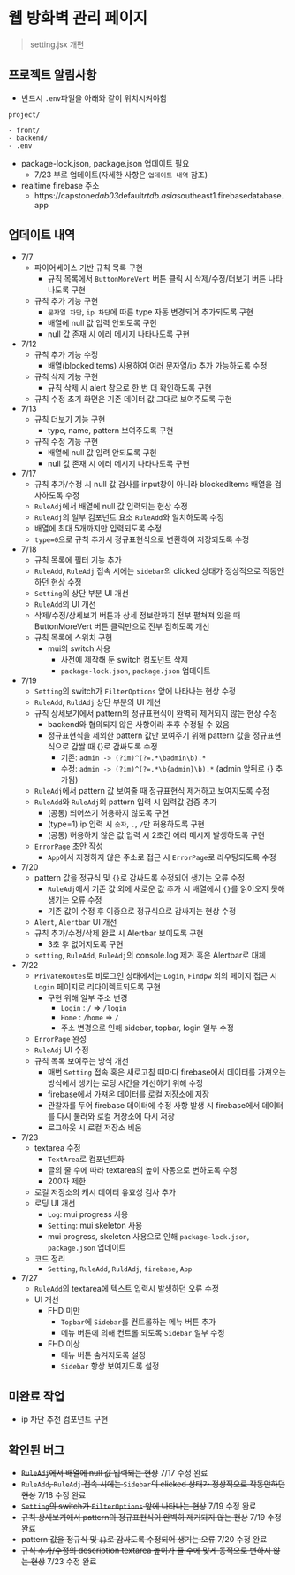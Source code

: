 # 웹 방화벽 관리 페이지

> setting.jsx 개편

## 프로젝트 알림사항

- 반드시 `.env`파일을 아래와 같이 위치시켜야함

```
project/

- front/
- backend/
- .env
```

- package-lock.json, package.json 업데이트 필요
  - 7/23 부로 업데이트(자세한 사항은 `업데이트 내역` 참조)
- realtime firebase 주소
  - https://capstone*dab03*default*rtdb.asia*southeast1.firebasedatabase.app

## 업데이트 내역

- 7/7
  - 파이어베이스 기반 규칙 목록 구현
    - 규칙 목록에서 `ButtonMoreVert` 버튼 클릭 시 삭제/수정/더보기 버튼 나타나도록 구현
  - 규칙 추가 기능 구현
    - `문자열 차단`, `ip 차단`에 따른 type 자동 변경되어 추가되도록 구현
    - 배열에 null 값 입력 안되도록 구현
    - null 값 존재 시 에러 메시지 나타나도록 구현
- 7/12
  - 규칙 추가 기능 수정
    - 배열(blockedItems) 사용하여 여러 문자열/ip 추가 가능하도록 수정
  - 규칙 삭제 기능 구현
    - 규칙 삭제 시 alert 창으로 한 번 더 확인하도록 구현
  - 규칙 수정 초기 화면은 기존 데이터 값 그대로 보여주도록 구현
- 7/13
  - 규칙 더보기 기능 구현
    - type, name, pattern 보여주도록 구현
  - 규칙 수정 기능 구현
    - 배열에 null 값 입력 안되도록 구현
    - null 값 존재 시 에러 메시지 나타나도록 구현
- 7/17
  - 규칙 추가/수정 시 null 값 검사를 input창이 아니라 blockedItems 배열을 검사하도록 수정
  - `RuleAdj`에서 배열에 null 값 입력되는 현상 수정
  - `RuleAdj`의 일부 컴포넌트 요소 `RuleAdd`와 일치하도록 수정
  - 배열에 최대 5개까지만 입력되도록 수정
  - `type=0`으로 규칙 추가시 정규표현식으로 변환하여 저장되도록 수정
- 7/18
  - 규칙 목록에 필터 기능 추가
  - `RuleAdd`, `RuleAdj` 접속 시에는 `sidebar`의 clicked 상태가 정상적으로 작동안하던 현상 수정
  - `Setting`의 상단 부분 UI 개선
  - `RuleAdd`의 UI 개선
  - 삭제/수정/상세보기 버튼과 상세 정보란까지 전부 펼쳐져 있을 때 ButtonMoreVert 버튼 클릭만으로 전부 접히도록 개선
  - 규칙 목록에 스위치 구현
    - mui의 switch 사용
      - 사전에 제작해 둔 switch 컴포넌트 삭제
      - `package-lock.json`, `package.json` 업데이트
- 7/19
  - `Setting`의 switch가 `FilterOptions` 앞에 나타나는 현상 수정
  - `RuleAdd`, `RuldAdj` 상단 부분의 UI 개선
  - 규칙 상세보기에서 pattern의 정규표현식이 완벽히 제거되지 않는 현상 수정
    - backend와 협의되지 않은 사항이라 추후 수정될 수 있음
    - 정규표현식을 제외한 pattern 값만 보여주기 위해 pattern 값을 정규표현식으로 감쌀 때 {}로 감싸도록 수정
      - 기존: `admin -> (?im)^(?=.*\badmin\b).*`
      - 수정: `admin -> (?im)^(?=.*\b{admin}\b).*` (admin 앞뒤로 {} 추가됨)
  - `RuleAdj`에서 pattern 값 보여줄 때 정규표현식 제거하고 보여지도록 수정
  - `RuleAdd`와 `RuleAdj`의 pattern 입력 시 입력값 검증 추가
    - (공통) 띄어쓰기 허용하지 않도록 구현
    - (type=1) ip 입력 시 `숫자`, `.`, `/`만 허용하도록 구현
    - (공통) 허용하지 않은 값 입력 시 2초간 에러 메시지 발생하도록 구현
  - `ErrorPage` 초안 작성
    - `App`에서 지정하지 않은 주소로 접근 시 `ErrorPage`로 라우팅되도록 수정
- 7/20
  - pattern 값을 정규식 및 `{}`로 감싸도록 수정되어 생기는 오류 수정
    - `RuleAdj`에서 기존 값 외에 새로운 값 추가 시 배열에서 `{}`를 읽어오지 못해 생기는 오류 수정
    - 기존 값이 수정 후 이중으로 정규식으로 감싸지는 현상 수정
  - `Alert`, `Alertbar` UI 개선
  - 규칙 추가/수정/삭제 완료 시 Alertbar 보이도록 구현
    - 3초 후 없어지도록 구현
  - `setting`, `RuleAdd`, `RuleAdj`의 console.log 제거 혹은 Alertbar로 대체
- 7/22
  - `PrivateRoutes`로 비로그인 상태에서는 `Login`, `Findpw` 외의 페이지 접근 시 `Login` 페이지로 리다이렉트되도록 구현
    - 구현 위해 일부 주소 변경
      - `Login` : `/` => `/login`
      - `Home` : `/home` => `/`
      - 주소 변경으로 인해 sidebar, topbar, login 일부 수정
  - `ErrorPage` 완성
  - `RuleAdj` UI 수정
  - 규칙 목록 보여주는 방식 개선
    - 매번 `Setting` 접속 혹은 새로고침 때마다 firebase에서 데이터를 가져오는 방식에서 생기는 로딩 시간을 개선하기 위해 수정
    - firebase에서 가져온 데이터를 로컬 저장소에 저장
    - 관찰자를 두어 firebase 데이터에 수정 사항 발생 시 firebase에서 데이터를 다시 불러와 로컬 저장소에 다시 저장
    - 로그아웃 시 로컬 저장소 비움
- 7/23
  - textarea 수정
    - `TextArea`로 컴포넌트화
    - 글의 줄 수에 따라 textarea의 높이 자동으로 변하도록 수정
    - 200자 제한
  - 로컬 저장소의 캐시 데이터 유효성 검사 추가
  - 로딩 UI 개선
    - `Log`: mui progress 사용
    - `Setting`: mui skeleton 사용
    - mui progress, skeleton 사용으로 인해 `package-lock.json`, `package.json` 업데이트
  - 코드 정리
    - `Setting`, `RuleAdd`, `RuldAdj`, `firebase`, `App`
- 7/27
  - `RuleAdd`의 textarea에 텍스트 입력시 발생하던 오류 수정
  - UI 개선
    - FHD 미만
      - `Topbar`에 `Sidebar`를 컨트롤하는 메뉴 버튼 추가
      - 메뉴 버튼에 의해 컨트롤 되도록 `Sidebar` 일부 수정
    - FHD 이상
      - 메뉴 버튼 숨겨지도록 설정
      - `Sidebar` 항상 보여지도록 설정

## 미완료 작업

- ip 차단 추천 컴포넌트 구현

## 확인된 버그

- ~~`RuleAdj`에서 배열에 null 값 입력되는 현상~~ 7/17 수정 완료
- ~~`RuleAdd`, `RuleAdj` 접속 시에는 `Sidebar`의 clicked 상태가 정상적으로 작동안하던 현상~~ 7/18 수정 완료
- ~~`Setting`의 switch가 `FilterOptions` 앞에 나타나는 현상~~ 7/19 수정 완료
- ~~규칙 상세보기에서 pattern의 정규표현식이 완벽히 제거되지 않는 현상~~ 7/19 수정 완료
- ~~pattern 값을 정규식 및 `{}`로 감싸도록 수정되어 생기는 오류~~ 7/20 수정 완료
- ~~규칙 추가/수정의 description textarea 높이가 줄 수에 맞게 동적으로 변하지 않는 현상~~ 7/23 수정 완료
